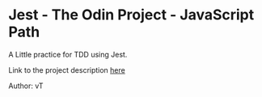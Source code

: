 # Jest - The Odin Project - JavaScript Path
A Little practice for TDD using Jest.

Link to the project description [here](https://www.theodinproject.com/lessons/node-path-javascript-testing-practice)

Author: vT
